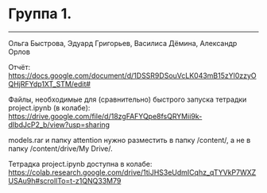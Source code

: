 # Группа 1. 


_________________
Ольга Быстрова,
Эдуард Григорьев,
Василиса Дёмина,
Александр Орлов


Отчёт: https://docs.google.com/document/d/1DSSR9DSouVcLK043mB15zYl0zzyOQHjRFYdp1XT_STM/edit#

Файлы, необходимые для (сравнительно) быстрого запуска тетрадки project.ipynb (в колабе): https://drive.google.com/file/d/18zgFAFYQpe8fsQRYMii9k-dIbdJcP2_b/view?usp=sharing

models.rar и папку attention нужно разместить в папку /content/, а не в папку /content/drive/My Drive/.

Тетрадка project.ipynb доступна в колабе: https://colab.research.google.com/drive/1tiJHS3eUdmICqhz_qTYVkP7WXZUSAu9h#scrollTo=t-z1QNQ33M79
